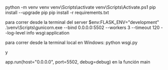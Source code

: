python -m venv venv
venv\Scripts\activate
venv\Scripts\Activate.ps1
pip install --upgrade pip
pip install -r requirements.txt

para correr desde la terminal del server
$env:FLASK_ENV="development"
.\venv\Scripts\gunicorn.exe --bind 0.0.0.0:5502 --workers 3 --timeout 120 --log-level info wsgi:application

para correr desde la terminal local en Windows:
python wsgi.py

y

app.run(host="0.0.0.0", port=5502, debug=debug) en la función main